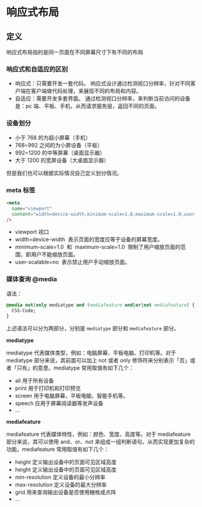 # 响应式布局

## 定义

响应式布局指的是同一页面在不同屏幕尺寸下有不同的布局

### 响应式和自适应的区别

- 响应式：只需要开发一套代码。 响应式设计通过检测视口分辨率，针对不同客户端在客户端做代码处理，来展现不同的布局和内容。
- 自适应：需要开发多套界面。 通过检测视口分辨率，来判断当前访问的设备是：pc 端、平板、手机，从而请求服务层，返回不同的页面。

### 设备划分

- 小于 768 的为超小屏幕（手机）
- 768~992 之间的为小屏设备（平板）
- 992~1200 的中等屏幕（桌面显示器）
- 大于 1200 的宽屏设备（大桌面显示器）

但是我们也可以根据实际情况自己定义划分情况。

### meta 标签

```html
<meta
  name="viewport"
  content="width=device-width,minimum-scale=1.0,maximum-scale=1.0,user-scalable=no"
/>
```

- viewport 视口
- width=device-width  表示页面的宽度应等于设备的屏幕宽度。
- minimum-scale=1.0  和  maximum-scale=1.0  限制了用户缩放页面的范围，即用户不能缩放页面。
- user-scalable=no  表示禁止用户手动缩放页面。

### 媒体查询 @media

语法：

```css
@media not|only mediatype and (mediafeature and|or|not mediafeature) {
  CSS-Code;
}
```

上述语法可以分为两部分，分别是 `mediatype` 部分和 `mediafeature` 部分。

**mediatype**

mediatype 代表媒体类型，例如：电脑屏幕、平板电脑、打印机等。对于 mediatype 部分来说，其前面可以加上 not 或者 only 修饰符来分别表示「否」或者「只有」的意思。mediatype 常用取值有如下几个：

- all 用于所有设备
- print 用于打印机和打印预览
- screen 用于电脑屏幕，平板电脑，智能手机等。
- speech 应用于屏幕阅读器等发声设备
- ...

**mediafeature**

mediafeature 代表媒体特性，例如：颜色、宽度、高度等。对于 mediafeature 部分来说，其可以使用 and、or、not 来组成一组判断语句，从而实现更加复杂的功能。mediafeature 常用取值有如下几个：

- height 定义输出设备中的页面可见区域高度
- height 定义输出设备中的页面可见区域高度
- min-resolution 定义设备的最小分辨率
- max-resolution 定义设备的最大分辨率
- grid 用来查询输出设备是否使用栅格或点阵
- ...
